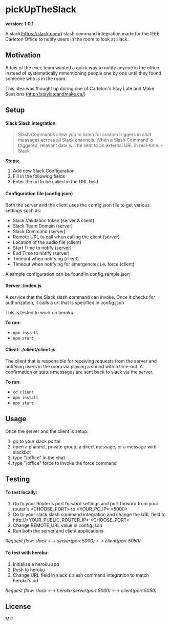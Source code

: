 # pickUpTheSlack

**version: 1.0.1**

A slack(https://slack.com/) slash command integration made for the IEEE Carleton Office to notify users in the room to look at slack.


## Motivation
A few of the exec team wanted a quick way to notify anyone in the office instead of systematically mmentioning people one by one until they found someone who is in the room.

This idea was thought up during one of Carleton's Stay Late and Make Sessions (http://staylateandmake.ca/)


## Setup
#### Slack Slash Integration
>Slash Commands allow you to listen for custom triggers in chat messages across all Slack channels. When a Slash Command is triggered, relevant data will be sent to an external URL in real-time. - Slack

**Steps:**

1. Add new Slack Configuration
2. Fill in the following fields
3. Enter the url to be called in the URL field

#### Configuration file (config.json)
Both the server and the client uses the config.json file to get various settings such as:

- Slack Validation token (server & client)
- Slack Team Domain (server)
- Slack Command (server)
- Remote URL to call when calling the client (server)
- Location of the audio file (client)
- Start Time to notify (server)
- End Time to notify (server)
- Timeout when notifying (client)
- Timeout when notifying for emergencies i.e. force (client)

A sample configuration can be found in config.sample.json


#### Server ./index.js
A service that the Slack slash command can invoke. Once it checks for authorization, it
calls a url that is specified in config.json

This is tested to work on heroku.

**To run:**

- `npm install`
- `npm start`


#### Client: ./client/client.js
The client that is responsible for receiving requests from the server and notifying users in the room via playing a sound with a time-out.
A confirmation or status messages are sent back to slack via the server.

**To run:**

- `cd client`
- `npm install`
- `npm start`

## Usage
Once the server and the client is setup:

1. go to your slack portal
2. open a channel, private group, a direct message, or a message with slackbot
3. type "/office" in the chat
4. type "/office" force to invoke the force command

## Testing
#### To test locally:

1. Go to your Router's port forward settings and port forward from your router's <CHOOSE_PORT> to <YOUR_PC_IP>:<5000>
2. Go to your slack slash command integration and change the URL field to http://<YOUR_PUBLIC_ROUTER_IP>:<CHOOSE_PORT>
3. Change REMOTE_URL value in config.json
4. Run both the server and client applications

*Request flow: slack <--> server(port 5000) <--> client(port 5050)*

#### To test with heroku:
1. Initialize a heroku app
2. Push to heroku
3. Change URL field in slack's slash command integration to match heroku's url

*Request flow: slack <--> heroku server(port 5000) <--> client(port 5050)*


## License
MIT

